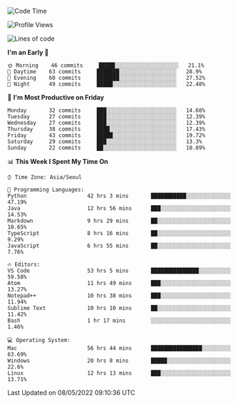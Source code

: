 <!--START_SECTION:waka-->
![Code Time](http://img.shields.io/badge/Code%20Time-437%20hrs%2025%20mins-blue)

![Profile Views](http://img.shields.io/badge/Profile%20Views-7-blue)

![Lines of code](https://img.shields.io/badge/From%20Hello%20World%20I%27ve%20Written-1%20Million%20lines%20of%20code-blue)

**I'm an Early 🐤** 

```text
🌞 Morning    46 commits     █████░░░░░░░░░░░░░░░░░░░░   21.1% 
🌆 Daytime    63 commits     ███████░░░░░░░░░░░░░░░░░░   28.9% 
🌃 Evening    60 commits     ███████░░░░░░░░░░░░░░░░░░   27.52% 
🌙 Night      49 commits     █████░░░░░░░░░░░░░░░░░░░░   22.48%

```
📅 **I'm Most Productive on Friday** 

```text
Monday       32 commits     ███░░░░░░░░░░░░░░░░░░░░░░   14.68% 
Tuesday      27 commits     ███░░░░░░░░░░░░░░░░░░░░░░   12.39% 
Wednesday    27 commits     ███░░░░░░░░░░░░░░░░░░░░░░   12.39% 
Thursday     38 commits     ████░░░░░░░░░░░░░░░░░░░░░   17.43% 
Friday       43 commits     █████░░░░░░░░░░░░░░░░░░░░   19.72% 
Saturday     29 commits     ███░░░░░░░░░░░░░░░░░░░░░░   13.3% 
Sunday       22 commits     ██░░░░░░░░░░░░░░░░░░░░░░░   10.09%

```


📊 **This Week I Spent My Time On** 

```text
⌚︎ Time Zone: Asia/Seoul

💬 Programming Languages: 
Python                   42 hrs 3 mins       ███████████░░░░░░░░░░░░░░   47.19% 
Java                     12 hrs 56 mins      ███░░░░░░░░░░░░░░░░░░░░░░   14.53% 
Markdown                 9 hrs 29 mins       ██░░░░░░░░░░░░░░░░░░░░░░░   10.65% 
TypeScript               8 hrs 16 mins       ██░░░░░░░░░░░░░░░░░░░░░░░   9.29% 
JavaScript               6 hrs 55 mins       ██░░░░░░░░░░░░░░░░░░░░░░░   7.76%

🔥 Editors: 
VS Code                  53 hrs 5 mins       ███████████████░░░░░░░░░░   59.58% 
Atom                     11 hrs 49 mins      ███░░░░░░░░░░░░░░░░░░░░░░   13.27% 
Notepad++                10 hrs 38 mins      ███░░░░░░░░░░░░░░░░░░░░░░   11.94% 
Sublime Text             10 hrs 10 mins      ██░░░░░░░░░░░░░░░░░░░░░░░   11.42% 
Bash                     1 hr 17 mins        ░░░░░░░░░░░░░░░░░░░░░░░░░   1.46%

💻 Operating System: 
Mac                      56 hrs 44 mins      ████████████████░░░░░░░░░   63.69% 
Windows                  20 hrs 8 mins       █████░░░░░░░░░░░░░░░░░░░░   22.6% 
Linux                    12 hrs 13 mins      ███░░░░░░░░░░░░░░░░░░░░░░   13.71%

```


 Last Updated on 08/05/2022 09:10:36 UTC
<!--END_SECTION:waka-->
